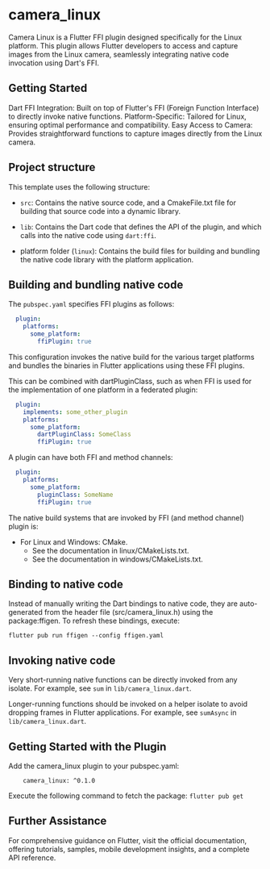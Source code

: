 # camera_linux

Camera Linux is a Flutter FFI plugin designed specifically for the Linux platform. This plugin allows Flutter developers to access and capture images from the Linux camera, seamlessly integrating native code invocation using Dart's FFI.

## Getting Started

Dart FFI Integration: Built on top of Flutter's FFI (Foreign Function Interface) to directly invoke native functions.
Platform-Specific: Tailored for Linux, ensuring optimal performance and compatibility.
Easy Access to Camera: Provides straightforward functions to capture images directly from the Linux camera.

## Project structure

This template uses the following structure:

* `src`: Contains the native source code, and a CmakeFile.txt file for building
  that source code into a dynamic library.

* `lib`: Contains the Dart code that defines the API of the plugin, and which
  calls into the native code using `dart:ffi`.

* platform folder (`linux`): Contains the build files
  for building and bundling the native code library with the platform application.

## Building and bundling native code

The `pubspec.yaml` specifies FFI plugins as follows:

```yaml
  plugin:
    platforms:
      some_platform:
        ffiPlugin: true
```

This configuration invokes the native build for the various target platforms
and bundles the binaries in Flutter applications using these FFI plugins.

This can be combined with dartPluginClass, such as when FFI is used for the
implementation of one platform in a federated plugin:

```yaml
  plugin:
    implements: some_other_plugin
    platforms:
      some_platform:
        dartPluginClass: SomeClass
        ffiPlugin: true
```

A plugin can have both FFI and method channels:

```yaml
  plugin:
    platforms:
      some_platform:
        pluginClass: SomeName
        ffiPlugin: true
```

The native build systems that are invoked by FFI (and method channel) plugin is:

* For Linux and Windows: CMake.
  * See the documentation in linux/CMakeLists.txt.
  * See the documentation in windows/CMakeLists.txt.

## Binding to native code

Instead of manually writing the Dart bindings to native code, they are auto-generated from the header file (src/camera_linux.h) using the package:ffigen. To refresh these bindings, execute:

`flutter pub run ffigen --config ffigen.yaml`

## Invoking native code

Very short-running native functions can be directly invoked from any isolate.
For example, see `sum` in `lib/camera_linux.dart`.

Longer-running functions should be invoked on a helper isolate to avoid
dropping frames in Flutter applications.
For example, see `sumAsync` in `lib/camera_linux.dart`.

## Getting Started with the Plugin

Add the camera_linux plugin to your pubspec.yaml:

```dependencies:
    camera_linux: ^0.1.0
```

Execute the following command to fetch the package:
`flutter pub get`

## Further Assistance
For comprehensive guidance on Flutter, visit the official documentation, offering tutorials, samples, mobile development insights, and a complete API reference.